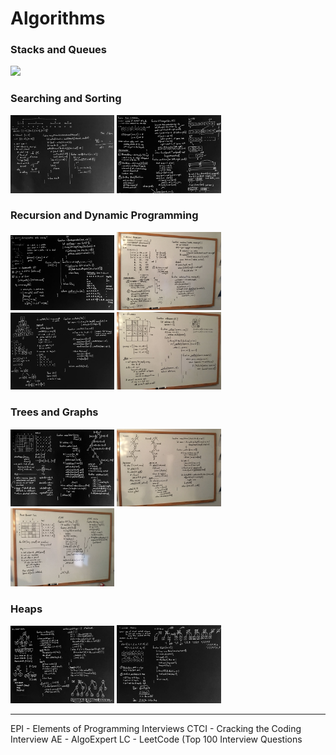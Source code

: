 # Algorithms

### Stacks and Queues

<a href="markdown/stacks_and_queues/blgs_with_view.md"><img src="images/blgs_with_view.jpg" width="33%" /></a> 

### Searching and Sorting

<a href="markdown/searching_and_sorting/add_interval.md"><img src="images/epi13.9-2.jpg" width="33%" /></a> <a href="markdown/searching_and_sorting/find_kth_largest.md"><img src="images/findkthlargest-2.jpg" width="33%" /></a>

### Recursion and Dynamic Programming

<a href="markdown/recursion_and_dynamic/decompose_string.md"><img src="images/decomposestring-2.jpg" width="33%" /></a> <a href="markdown/recursion_and_dynamic/knapsack_problem.md"><img src="images/knapsack_problem.jpg" width="33%" /></a> <a href="markdown/recursion_and_dynamic/min_path_in_triangle.md"><img src="images/min_path_in_triangle.jpg" width="33%" /></a> <a href="markdown/recursion_and_dynamic/n_queens.md"><img src="images/n_queens.jpg" width="33%" /></a>

### Trees and Graphs

<a href="markdown/trees_and_graphs/maze_solver.md"><img src="images/maze_solver.jpg" width="33%" /></a> <a href="markdown/trees_and_graphs/maze_solver.md"><img src="images/maze_solver2.jpg" width="33%" /></a> <a href="markdown/trees_and_graphs/paint_bucket.md"><img src="images/paint_bucket.jpg" width="33%" /></a>

### Heaps

<a href="markdown/heaps/min_heap.md"><img src="images/minheap-2.jpg" width="33%" /></a> <a href="markdown/heaps/sort_k_sorted.md"><img src="images/sortksorted-2.jpg" width="33%" /></a>

---

EPI - Elements of Programming Interviews
CTCI - Cracking the Coding Interview
AE - AlgoExpert
LC - LeetCode (Top 100 Interview Questions



